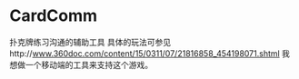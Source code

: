 # CardComm
扑克牌练习沟通的辅助工具
具体的玩法可参见http://www.360doc.com/content/15/0311/07/21816858_454198071.shtml
我想做一个移动端的工具来支持这个游戏。
